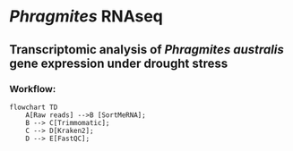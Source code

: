 # _Phragmites_ RNAseq
## Transcriptomic analysis of _Phragmites australis_ gene expression under drought stress

### Workflow:

```mermaid
flowchart TD
    A[Raw reads] -->B [SortMeRNA];
    B --> C[Trimmomatic];
    C --> D[Kraken2];
    D --> E[FastQC];
```
